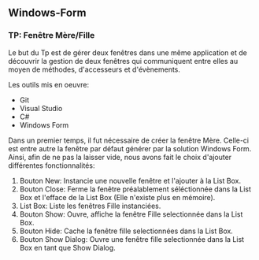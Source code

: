 ## Windows-Form ##
### TP: Fenêtre Mère/Fille ###

Le but du Tp est de gérer deux fenêtres dans une même application et de découvrir la gestion de deux fenêtres qui communiquent entre elles au moyen de méthodes, d'accesseurs et d'évènements.

Les outils mis en oeuvre:
* Git
* Visual Studio
* C#
* Windows Form

Dans un premier temps, il fut nécessaire de créer la fenêtre Mère.
Celle-ci est entre autre la fenêtre par défaut générer par la solution Windows Form.
Ainsi, afin de ne pas la laisser vide, nous avons fait le choix d'ajouter différentes fonctionnalités:

1. Bouton New: Instancie une nouvelle fenêtre et l'ajouter à la List Box.
2. Bouton Close: Ferme la fenêtre préalablement séléctionnée dans la List Box et l'efface de la List Box (Elle n'existe plus en mémoire).
3. List Box: Liste les fenêtres Fille instanciées.
4. Bouton Show: Ouvre, affiche la fenêtre Fille selectionnée dans la List Box.
5. Bouton Hide: Cache la fenêtre fille selectionnées dans la List Box.
6. Bouton Show Dialog: Ouvre une fenêtre fille selectionnée dans la List Box en tant que Show Dialog.
